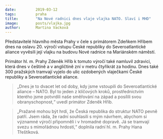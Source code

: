 ```yaml
---
date:         2019-03-12
tags:         praha
title:        "Na Nové radnici dnes vlaje vlajka NATO. Slaví i MHD"
image: 	      posts/vlajka.jpg
author:       Martina Vacková
---
```


Představitelé hlavního města Prahy v čele s primátorem Zdeňkem Hřibem dnes na oslavu 20. výročí vstupu České republiky do Severoatlantické aliance vyvěsili její vlajku na budovu Nové radnice na Mariánském náměstí.

Primátor hl. m. Prahy Zdeněk Hřib k tomuto výročí také namluvil zdravici, která dnes v češtině a v angličtině zní v metru čtyřikrát za hodinu. Dnes také 300 pražských tramvají vyjelo do ulic ozdobených vlaječkami České republiky a Severoatlantické aliance.

> „Dnes je to dvacet let od doby, kdy jsme vstoupili do Severoatlantické aliance – NATO. Byl to jeden z klíčových kroků, prostřednictvím kterého jsme potvrdili naše směřování na západ a posílili svou obranyschopnost,“ uvedl primátor Zdeněk Hřib.

> „Pražané mohou být hrdí, že Česká republika do struktur NATO pevně patří. Jsem ráda, že radní souhlasili s mým návrhem, abychom si významné výročí připomněli i v hromadné dopravě. Já se tramvají svezu s mimořádnou hrdostí,“ doplnila radní hl. m. Prahy Hana Třeštíková.
